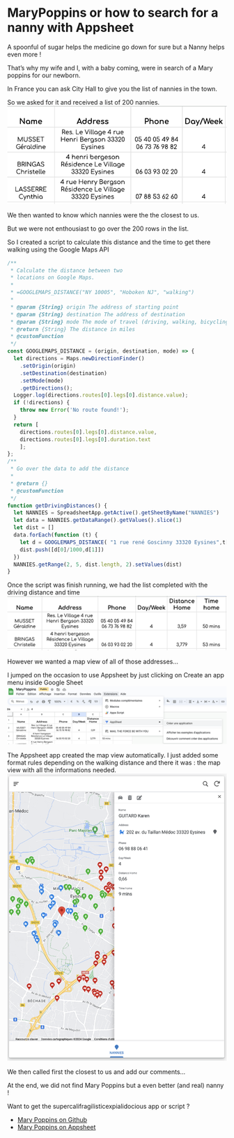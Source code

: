 # MaryPoppins or how to search for a nanny with Appsheet

A spoonful of sugar helps the medicine go down for sure but a Nanny helps even more !

That’s why my wife and I, with a baby coming, were in search of a Mary poppins for our newborn.

In France you can ask City Hall to give you the list of nannies in the town. 

So we asked for it and received a list of 200 nannies.
![1](https://github.com/GhislainSanjuan/MaryPoppins/blob/main/docs/NanniesList.png)


We then wanted to know which nannies were the the closest to us.

But we were not enthousiast to go over the 200 rows in the list.

So I created a script to calculate this distance and the time to get there walking using the Google Maps API 

```javascript
/**
 * Calculate the distance between two
 * locations on Google Maps.
 *
 * =GOOGLEMAPS_DISTANCE("NY 10005", "Hoboken NJ", "walking")
 *
 * @param {String} origin The address of starting point
 * @param {String} destination The address of destination
 * @param {String} mode The mode of travel (driving, walking, bicycling or transit)
 * @return {String} The distance in miles
 * @customFunction
 */
const GOOGLEMAPS_DISTANCE = (origin, destination, mode) => {
  let directions = Maps.newDirectionFinder()
    .setOrigin(origin)
    .setDestination(destination)
    .setMode(mode)
    .getDirections();
  Logger.log(directions.routes[0].legs[0].distance.value);
  if (!directions) {
    throw new Error('No route found!');
  }
  return [
    directions.routes[0].legs[0].distance.value,
    directions.routes[0].legs[0].duration.text
    ];
};
/**
 * Go over the data to add the distance 
 *
 * @return {}
 * @customFunction
 */
function getDrivingDistances() {
  let NANNIES = SpreadsheetApp.getActive().getSheetByName("NANNIES")
  let data = NANNIES.getDataRange().getValues().slice(1)
  let dist = []
  data.forEach(function (t) {
    let d = GOOGLEMAPS_DISTANCE( "1 rue rené Goscinny 33320 Eysines",t[1], Maps.DirectionFinder.Mode.WALKING)
    dist.push([d[0]/1000,d[1]])
  })
  NANNIES.getRange(2, 5, dist.length, 2).setValues(dist)
}
```

Once the script was finish running, we had the list completed with the driving distance and time 
![1](https://github.com/GhislainSanjuan/MaryPoppins/blob/main/docs/NanniesListWithDistanceAndTime.png)


However we wanted a map view of all of those addresses…

I jumped on the occasion to use Appsheet by just clicking on Create an app menu inside Google Sheet
![1](https://github.com/GhislainSanjuan/MaryPoppins/blob/main/docs/CreateAppSheetApp.png)

The Appsheet app created the map view automatically. 
I just added some format rules depending on the walking distance and there it was  : the map view with all the informations needed.
![1](https://github.com/GhislainSanjuan/MaryPoppins/blob/main/docs/AppsheetAppDetailView.png)


We then called first the closest to us and add our comments…

At the end, we did not find Mary Poppins but a even better (and real) nanny !


Want to get the supercalifragilisticexpialidocious app or script ?

- [Mary Poppins on Github](https://github.com/GhislainSanjuan/MaryPoppins/)
- [Mary Poppins on Appsheet ](https://www.appsheet.com//templates/A-map-view-to-find-a-nanny-?appGuidString=4669efda-170f-44b2-84e5-aa080b99a79f)

